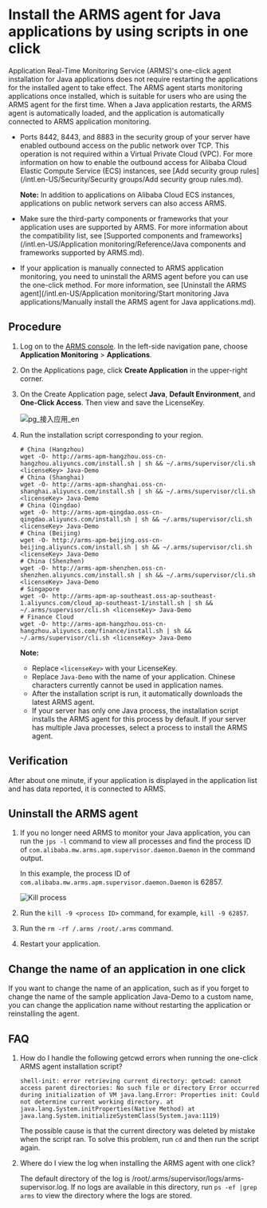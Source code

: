 # Install the ARMS agent for Java applications by using scripts in one click

Application Real-Time Monitoring Service \(ARMS\)'s one-click agent installation for Java applications does not require restarting the applications for the installed agent to take effect. The ARMS agent starts monitoring applications once installed, which is suitable for users who are using the ARMS agent for the first time. When a Java application restarts, the ARMS agent is automatically loaded, and the application is automatically connected to ARMS application monitoring.

-   Ports 8442, 8443, and 8883 in the security group of your server have enabled outbound access on the public network over TCP. This operation is not required within a Virtual Private Cloud \(VPC\). For more information on how to enable the outbound access for Alibaba Cloud Elastic Compute Service \(ECS\) instances, see [Add security group rules](/intl.en-US/Security/Security groups/Add security group rules.md).

    **Note:** In addition to applications on Alibaba Cloud ECS instances, applications on public network servers can also access ARMS.

-   Make sure the third-party components or frameworks that your application uses are supported by ARMS. For more information about the compatibility list, see [Supported components and frameworks](/intl.en-US/Application monitoring/Reference/Java components and frameworks supported by ARMS.md).
-   If your application is manually connected to ARMS application monitoring, you need to uninstall the ARMS agent before you can use the one-click method. For more information, see [Uninstall the ARMS agent](/intl.en-US/Application monitoring/Start monitoring Java applications/Manually install the ARMS agent for Java applications.md).

## Procedure

1.  Log on to the [ARMS console](https://arms-ap-southeast-1.console.aliyun.com/#/home). In the left-side navigation pane, choose **Application Monitoring** \> **Applications**.

2.  On the Applications page, click **Create Application** in the upper-right corner.

3.  On the Create Application page, select **Java**, **Default Environment**, and **One-Click Access**. Then view and save the LicenseKey.

    ![pg_接入应用_en](https://static-aliyun-doc.oss-accelerate.aliyuncs.com/assets/img/en-US/7619728061/p203193.png)

4.  Run the installation script corresponding to your region.

    ```
    # China (Hangzhou)
    wget -O- http://arms-apm-hangzhou.oss-cn-hangzhou.aliyuncs.com/install.sh | sh && ~/.arms/supervisor/cli.sh <licenseKey> Java-Demo
    # China (Shanghai)
    wget -O- http://arms-apm-shanghai.oss-cn-shanghai.aliyuncs.com/install.sh | sh && ~/.arms/supervisor/cli.sh <licenseKey> Java-Demo
    # China (Qingdao)
    wget -O- http://arms-apm-qingdao.oss-cn-qingdao.aliyuncs.com/install.sh | sh && ~/.arms/supervisor/cli.sh <licenseKey> Java-Demo
    # China (Beijing)
    wget -O- http://arms-apm-beijing.oss-cn-beijing.aliyuncs.com/install.sh | sh && ~/.arms/supervisor/cli.sh <licenseKey> Java-Demo
    # China (Shenzhen)
    wget -O- http://arms-apm-shenzhen.oss-cn-shenzhen.aliyuncs.com/install.sh | sh && ~/.arms/supervisor/cli.sh <licenseKey> Java-Demo
    # Singapore
    wget -O- http://arms-apm-ap-southeast.oss-ap-southeast-1.aliyuncs.com/cloud_ap-southeast-1/install.sh | sh && ~/.arms/supervisor/cli.sh <licenseKey> Java-Demo
    # Finance Cloud
    wget -O- http://arms-apm-hangzhou.oss-cn-hangzhou.aliyuncs.com/finance/install.sh | sh && ~/.arms/supervisor/cli.sh <licenseKey> Java-Demo
    ```

    **Note:**

    -   Replace `<licenseKey>` with your LicenseKey.
    -   Replace `Java-Demo` with the name of your application. Chinese characters currently cannot be used in application names.
    -   After the installation script is run, it automatically downloads the latest ARMS agent.
    -   If your server has only one Java process, the installation script installs the ARMS agent for this process by default. If your server has multiple Java processes, select a process to install the ARMS agent.

## Verification

After about one minute, if your application is displayed in the application list and has data reported, it is connected to ARMS.

## Uninstall the ARMS agent

1.  If you no longer need ARMS to monitor your Java application, you can run the `jps -l` command to view all processes and find the process ID of `com.alibaba.mw.arms.apm.supervisor.daemon.Daemon` in the command output.

    In this example, the process ID of `com.alibaba.mw.arms.apm.supervisor.daemon.Daemon` is 62857.

    ![Kill process](https://static-aliyun-doc.oss-accelerate.aliyuncs.com/assets/img/en-US/4872485951/p43111.png)

2.  Run the `kill -9 <process ID>` command, for example, `kill -9 62857`.

3.  Run the `rm -rf /.arms /root/.arms` command.

4.  Restart your application.


## Change the name of an application in one click

If you want to change the name of an application, such as if you forget to change the name of the sample application Java-Demo to a custom name, you can change the application name without restarting the application or reinstalling the agent.

## FAQ

1.  How do I handle the following getcwd errors when running the one-click ARMS agent installation script?

    ```
    shell-init: error retrieving current directory: getcwd: cannot access parent directories: No such file or directory Error occurred during initialization of VM java.lang.Error: Properties init: Could not determine current working directory. at java.lang.System.initProperties(Native Method) at java.lang.System.initializeSystemClass(System.java:1119)
    ```

    The possible cause is that the current directory was deleted by mistake when the script ran. To solve this problem, run `cd` and then run the script again.

2.  Where do I view the log when installing the ARMS agent with one click?

    The default directory of the log is /root/.arms/supervisor/logs/arms-supervisor.log. If no logs are available in this directory, run `ps -ef |grep arms` to view the directory where the logs are stored.


